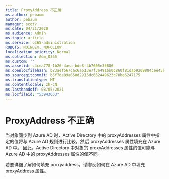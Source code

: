 ```yaml
---
title: ProxyAddress 不正确
ms.author: pebaum
author: pebaum
manager: scotv
ms.date: 04/21/2020
ms.audience: Admin
ms.topic: article
ms.service: o365-administration
ROBOTS: NOINDEX, NOFOLLOW
localization_priority: Normal
ms.collection: Adm_O365
ms.custom: ''
ms.assetid: c4cea778-1b26-4aea-bde8-4b7605e35886
ms.openlocfilehash: b23aef567cac6a613e7f36491bb0c860f81dab9209884cee45b717f1011952f9
ms.sourcegitcommit: b5f7da89a650d2915dc652449623c78be6247175
ms.translationtype: MT
ms.contentlocale: zh-CN
ms.lasthandoff: 08/05/2021
ms.locfileid: "53943653"
---
```

# <a name="proxyaddress-incorrect"></a>ProxyAddress 不正确

当对象同步到 Azure AD 时，Active Directory 中的 proxyAddresses 属性中指定的值将与 Azure AD 规则进行比较，然后 proxyAddresses 属性填充在 Azure AD 中。 因此，Active Directory 中对象的 proxyAddresses 属性的值可能与 Azure AD 中的 proxyAddresses 属性的值不同。
  
若要详细了解如何填充 proxyaddress，请参阅如何在 Azure AD 中填充 [proxyAddress 属性](https://support.microsoft.com/help/3190357/how-the-proxyaddresses-attribute-is-populated-in-azure-ad)。
  

